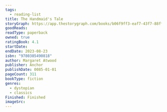 ```yaml
---
tags:
  - reading-list
title: The Handmaid's Tale
storyGraph: https://app.thestorygraph.com/books/b06f9ff3-eaf7-43f7-88ff-8d570f0ecd22
goodReads:
readType: paperback
owned: true
ratingBook: 4.1
startDate:
endDate: 2023-08-23
isbn: "9780385490818"
author: Margaret Atwood
publisher: Anchor
publishDate: 0085-01-01
pageCount: 311
bookType: fiction
genres:
  - dystopian
  - classics
Finished: Finished
imageSrc:
---
```

